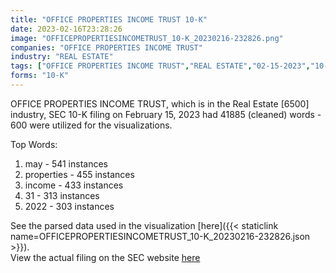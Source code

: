 ```yaml
---
title: "OFFICE PROPERTIES INCOME TRUST 10-K"
date: 2023-02-16T23:28:26
image: "OFFICEPROPERTIESINCOMETRUST_10-K_20230216-232826.png"
companies: "OFFICE PROPERTIES INCOME TRUST"
industry: "REAL ESTATE"
tags: ["OFFICE PROPERTIES INCOME TRUST","REAL ESTATE","02-15-2023","10-K"]
forms: "10-K"
---
```

OFFICE PROPERTIES INCOME TRUST, which is in the Real Estate [6500] industry, SEC 10-K filing on February 15, 2023 had 41885 (cleaned) words - 600 were utilized for the visualizations.

Top Words:
1. may - 541 instances
2. properties - 455 instances
3. income - 433 instances
4. 31 - 313 instances
5. 2022 - 303 instances


See the parsed data used in the visualization [here]({{< staticlink name=OFFICEPROPERTIESINCOMETRUST_10-K_20230216-232826.json >}}).  
View the actual filing on the SEC website [here](https://www.sec.gov/Archives/edgar/data/1456772/0001456772-23-000012.txt)